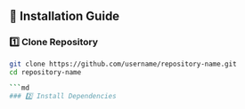 ## 🚀 Installation Guide

### 1️⃣ Clone Repository
```bash
git clone https://github.com/username/repository-name.git
cd repository-name

```md
### 2️⃣ Install Dependencies
